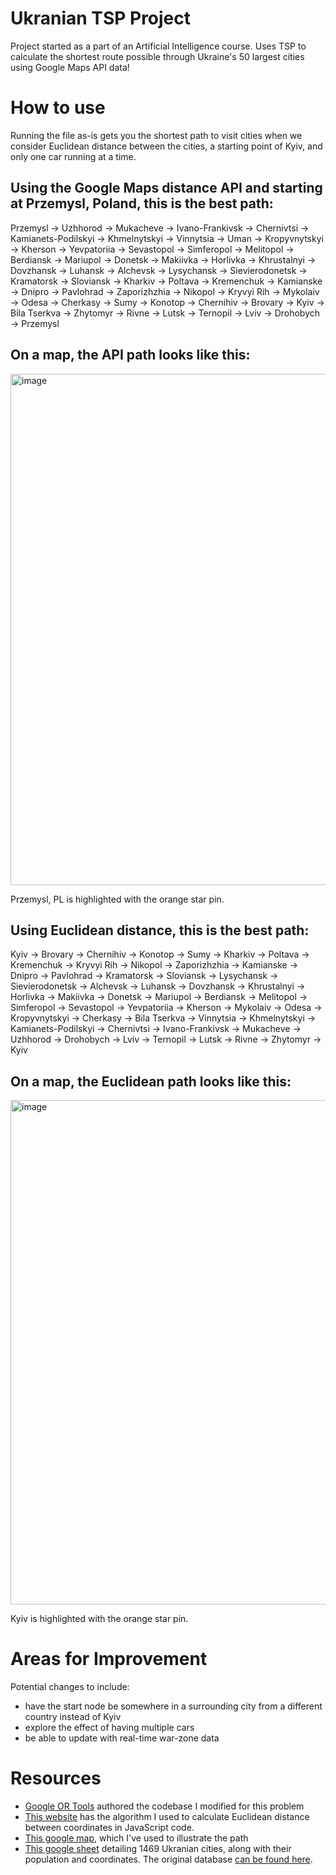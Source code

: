 # Ukranian TSP Project
Project started as a part of an Artificial Intelligence course. Uses TSP to calculate the shortest route possible through Ukraine's 50 largest cities using Google Maps API data!

# How to use

Running the file as-is gets you the shortest path to visit cities when we consider Euclidean distance between the cities, a starting point of Kyiv, and only one car running at a time. 

## Using the Google Maps distance API and starting at Przemysl, Poland, this is the best path:

Przemysl -> Uzhhorod -> Mukacheve -> Ivano-Frankivsk -> Chernivtsi -> Kamianets-Podilskyi -> Khmelnytskyi -> Vinnytsia -> Uman -> Kropyvnytskyi -> Kherson -> Yevpatoriia -> Sevastopol -> Simferopol -> Melitopol -> Berdiansk -> Mariupol -> Donetsk -> Makiivka -> Horlivka -> Khrustalnyi -> Dovzhansk -> Luhansk -> Alchevsk -> Lysychansk -> Sievierodonetsk -> Kramatorsk -> Sloviansk -> Kharkiv -> Poltava -> Kremenchuk -> Kamianske -> Dnipro -> Pavlohrad -> Zaporizhzhia -> Nikopol -> Kryvyi Rih -> Mykolaiv -> Odesa -> Cherkasy -> Sumy -> Konotop -> Chernihiv -> Brovary -> Kyiv -> Bila Tserkva -> Zhytomyr -> Rivne -> Lutsk -> Ternopil -> Lviv -> Drohobych -> Przemysl

## On a map, the API path looks like this:  
[<img width="818" alt="image" src="https://media.github.umn.edu/user/18632/files/8b05f2e7-3d39-4000-ba5b-68d578d2e45e">](https://www.google.com/maps/d/u/0/edit?mid=105ki4-FEWln_pj7D4b2LH-XD1BV_bNoW&usp=sharing)

Przemysl, PL is highlighted with the orange star pin.



## Using Euclidean distance, this is the best path:    
  
Kyiv -> Brovary -> Chernihiv -> Konotop -> Sumy -> Kharkiv -> Poltava -> Kremenchuk -> Kryvyi Rih -> Nikopol -> Zaporizhzhia -> Kamianske -> Dnipro -> Pavlohrad -> Kramatorsk -> Sloviansk -> Lysychansk -> Sievierodonetsk -> Alchevsk -> Luhansk -> Dovzhansk -> Khrustalnyi -> Horlivka -> Makiivka -> Donetsk -> Mariupol -> Berdiansk -> Melitopol -> Simferopol -> Sevastopol -> Yevpatoriia -> Kherson -> Mykolaiv -> Odesa -> Kropyvnytskyi -> Cherkasy -> Bila Tserkva -> Vinnytsia -> Khmelnytskyi -> Kamianets-Podilskyi -> Chernivtsi -> Ivano-Frankivsk -> Mukacheve -> Uzhhorod -> Drohobych -> Lviv -> Ternopil -> Lutsk -> Rivne -> Zhytomyr -> Kyiv  
  
## On a map, the Euclidean path looks like this:  
[<img width="807" alt="image" src="https://media.github.umn.edu/user/18632/files/17b21629-72d5-4c82-8f0f-e2d54980d744">](https://www.google.com/maps/d/u/0/edit?mid=1GUJCu9g-rWXBjZ3zbNBrBHiP08vjkPJi&usp=sharing)
  
Kyiv is highlighted with the orange star pin.

# Areas for Improvement
Potential changes to include:  
- have the start node be somewhere in a surrounding city from a different country instead of Kyiv  
- explore the effect of having multiple cars
- be able to update with real-time war-zone data

# Resources
- [Google OR Tools](https://developers.google.com/optimization/routing/tsp#python_14) authored the codebase I modified for this problem
- [This website](https://www.movable-type.co.uk/scripts/latlong.html) has the algorithm I used to calculate Euclidean distance between coordinates in JavaScript code.
- [This google map](https://www.google.com/maps/d/u/0/edit?mid=1GUJCu9g-rWXBjZ3zbNBrBHiP08vjkPJi&usp=sharing), which I've used to illustrate the path
- [This google sheet](https://docs.google.com/spreadsheets/d/1wxR2lCaWynAaf1AM-dx1Ek2kexnu9nbs7rZZ06kpK4Q/edit?usp=sharing) detailing 1469 Ukranian cities, along with their population and coordinates. The original database [can be found here](https://simplemaps.com/data/ua-cities).


